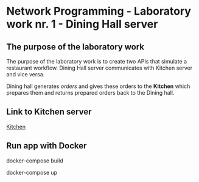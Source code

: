 # Network Programming - Laboratory work nr. 1 - Dining Hall server
## The purpose of the laboratory work
The purpose of the laboratory work is to create two APIs that simulate a restaurant workflow. Dining Hall server communicates with Kitchen server and vice versa. 

Dining hall generates *orders* and gives these orders to the **Kitchen** which prepares them and returns prepared orders back to the Dining hall. 

## Link to Kitchen server
[Kitchen](https://github.com/flovik/PR_Kitchen)

## Run app with Docker
docker-compose build

docker-compose up
